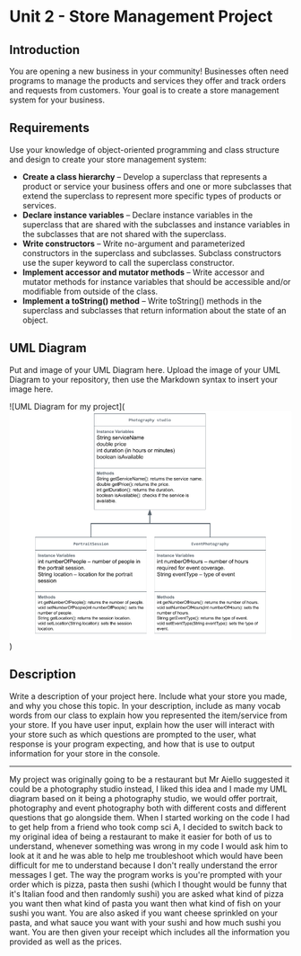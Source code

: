 # Unit 2 - Store Management Project

## Introduction

You are opening a new business in your community! Businesses often need programs to manage the products and services they offer and track orders and requests from customers. Your goal is to create a store management system for your business.

## Requirements

Use your knowledge of object-oriented programming and class structure and design to create your store management system:
- **Create a class hierarchy** – Develop a superclass that represents a product or service your business offers and one or more subclasses that extend the superclass to represent more specific types of products or services.
- **Declare instance variables** – Declare instance variables in the superclass that are shared with the subclasses and instance variables in the subclasses that are not shared with the superclass.
- **Write constructors** – Write no-argument and parameterized constructors in the superclass and subclasses. Subclass constructors use the super keyword to call the superclass constructor.
- **Implement accessor and mutator methods** – Write accessor and mutator methods for instance variables that should be accessible and/or modifiable from outside of the class.
- **Implement a toString() method** – Write toString() methods in the superclass and subclasses that return information about the state of an object.

## UML Diagram

Put and image of your UML Diagram here. Upload the image of your UML Diagram to your repository, then use the Markdown syntax to insert your image here.

![UML Diagram for my project](![alt text](<Copy of UML Diagram.png>))

## Description

Write a description of your project here. Include what your store you made, and why you chose this topic. In your description, include as many vocab words from our class to explain how you represented the item/service from your store. If you have user input, explain how the user will interact with your store such as which questions are prompted to the user, what response is your program expecting, and how that is use to output information for your store in the console.

________________________________________________________________
My project was originally going to be a restaurant but Mr Aiello suggested it could be a photography studio instead, I liked this idea and I made my UML diagram based on it being a photography studio, we would offer portrait, photography and event photography both with different costs and different questions that go alongside them. When I started working on the code I had to get help from a friend who took comp sci A, I decided to switch back to my original idea of being a restaurant to make it easier for both of us to understand, whenever something was wrong in my code I would ask him to look at it and he was able to help me troubleshoot which would have been difficult for me to understand because I don't really understand the error messages I get. The way the program works is you're prompted with your order which is pizza, pasta then sushi (which I thought would be funny that it's Italian food and then randomly sushi) you are asked what kind of pizza you want then what kind of pasta you want then what kind of fish on your sushi you want. You are also asked if you want cheese sprinkled on your pasta, and what sauce you want with your sushi and how much sushi you want. You are then given your receipt which includes all the information you provided as well as the prices.
